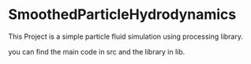 # SmoothedParticleHydrodynamics

This Project is a simple particle fluid simulation using processing library.

you can find the main code in src and the library in lib. 
